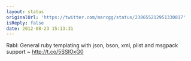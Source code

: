 ```yaml
---
layout: status
originalUrl: 'https://twitter.com/marcgg/status/238655212951330817'
isReply: false
date: 2012-08-23 15:13:31
---
```


Rabl: General ruby templating with json, bson, xml, plist and msgpack support ~ http://t.co/5SSIOxG0
